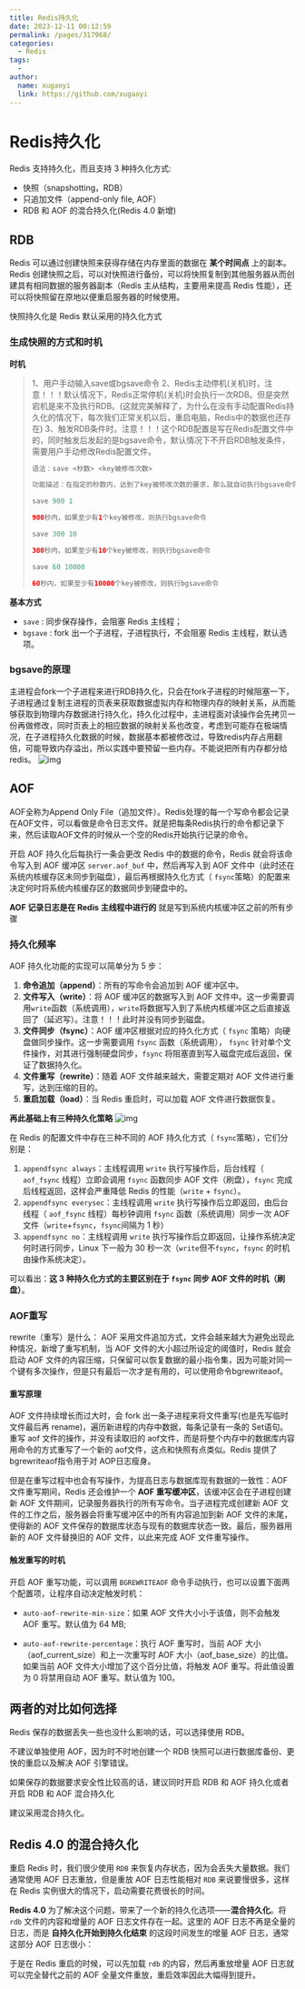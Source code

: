 ```yaml
---
title: Redis持久化
date: 2023-12-11 00:12:59
permalink: /pages/317968/
categories:
  - Redis
tags:
  - 
author: 
  name: xugaoyi
  link: https://github.com/xugaoyi
---
```


# Redis持久化

Redis 支持持久化，而且支持 3 种持久化方式:

- 快照（snapshotting，RDB）
- 只追加文件（append-only file, AOF）
- RDB 和 AOF 的混合持久化(Redis 4.0 新增)





## RDB

Redis 可以通过创建快照来获得存储在内存里面的数据在 **某个时间点** 上的副本。Redis 创建快照之后，可以对快照进行备份，可以将快照复制到其他服务器从而创建具有相同数据的服务器副本（Redis 主从结构，主要用来提高 Redis 性能），还可以将快照留在原地以便重启服务器的时候使用。

快照持久化是 Redis 默认采用的持久化方式

### 生成快照的方式和时机

**时机**

> 1、用户手动输入save或bgsave命令
> 2、Redis主动停机(关机)时，注意！！！默认情况下，Redis正常停机(关机)时会执行一次RDB。但是突然宕机是来不及执行RDB。(这就完美解释了，为什么在没有手动配置Redis持久化的情况下，每次我们正常关机以后，重启电脑，Redis中的数据也还存在)
> 3、触发RDB条件时。注意！！！这个RDB配置是写在Redis配置文件中的，同时触发后发起的是bgsave命令，默认情况下不开启RDB触发条件，需要用户手动修改Redis配置文件。
>
> ```java
> 语法：save <秒数> <key被修改次数>
> 
> 功能描述：在指定的秒数内，达到了key被修改次数的要求，那么就自动执行bgsave命令，如果是save "" 则表示禁用RDB。(注意！在Redis配置文件中配置)
> 
> save 900 1
> 
> 900秒内，如果至少有1个key被修改，则执行bgsave命令
> 
> save 300 10
> 
> 300秒内，如果至少有10个key被修改，则执行bgsave命令
> 
> save 60 10000 
> 
> 60秒内，如果至少有10000个key被修改，则执行bgsave命令
> ```

**基本方式**

- `save` : 同步保存操作，会阻塞 Redis 主线程；
- `bgsave` : fork 出一个子进程，子进程执行，不会阻塞 Redis 主线程，默认选项。

### bgsave的原理

主进程会fork一个子进程来进行RDB持久化，只会在fork子进程的时候阻塞一下，子进程通过复制主进程的页表来获取数据虚拟内存和物理内存的映射关系，从而能够获取到物理内存数据进行持久化，持久化过程中，主进程面对读操作会先拷贝一份再做修改，同时页表上的相应数据的映射关系也改变，考虑到可能存在极端情况，在子进程持久化数据的时候，数据基本都被修改过，导致redis内存占用翻倍，可能导致内存溢出，所以实践中要预留一些内存。不能说把所有内存都分给redis。
![img](https://raw.githubusercontent.com/pruedream/PictureBed/main/image/2910022-20230910103443694-862443562.png)





## AOF

AOF全称为Append Only File（追加文件）。Redis处理的每一个写命令都会记录在AOF文件，可以看做是命令日志文件。就是把每条Redis执行的命令都记录下来，然后读取AOF文件的时候从一个空的Redis开始执行记录的命令。

开启 AOF 持久化后每执行一条会更改 Redis 中的数据的命令，Redis 就会将该命令写入到 AOF 缓冲区 `server.aof_buf` 中，然后再写入到 AOF 文件中（此时还在系统内核缓存区未同步到磁盘），最后再根据持久化方式（ `fsync`策略）的配置来决定何时将系统内核缓存区的数据同步到硬盘中的。

**AOF 记录日志是在 Redis 主线程中进行的** 就是写到系统内核缓冲区之前的所有步骤

### 持久化频率

AOF 持久化功能的实现可以简单分为 5 步：

1. **命令追加（append）**：所有的写命令会追加到 AOF 缓冲区中。
2. **文件写入（write）**：将 AOF 缓冲区的数据写入到 AOF 文件中。这一步需要调用`write`函数（系统调用），`write`将数据写入到了系统内核缓冲区之后直接返回了（延迟写）。注意！！！此时并没有同步到磁盘。
3. **文件同步（fsync）**：AOF 缓冲区根据对应的持久化方式（ `fsync` 策略）向硬盘做同步操作。这一步需要调用 `fsync` 函数（系统调用）， `fsync` 针对单个文件操作，对其进行强制硬盘同步，`fsync` 将阻塞直到写入磁盘完成后返回，保证了数据持久化。
4. **文件重写（rewrite）**：随着 AOF 文件越来越大，需要定期对 AOF 文件进行重写，达到压缩的目的。
5. **重启加载（load）**：当 Redis 重启时，可以加载 AOF 文件进行数据恢复。

**再此基础上有三种持久化策略**
![img](https://raw.githubusercontent.com/pruedream/PictureBed/main/image/2910022-20230910103501408-344798351.png)

在 Redis 的配置文件中存在三种不同的 AOF 持久化方式（ `fsync`策略），它们分别是：

1. `appendfsync always`：主线程调用 `write` 执行写操作后，后台线程（ `aof_fsync` 线程）立即会调用 `fsync` 函数同步 AOF 文件（刷盘），`fsync` 完成后线程返回，这样会严重降低 Redis 的性能（`write` + `fsync`）。
2. `appendfsync everysec`：主线程调用 `write` 执行写操作后立即返回，由后台线程（ `aof_fsync` 线程）每秒钟调用 `fsync` 函数（系统调用）同步一次 AOF 文件（`write`+`fsync`，`fsync`间隔为 1 秒）
3. `appendfsync no`：主线程调用 `write` 执行写操作后立即返回，让操作系统决定何时进行同步，Linux 下一般为 30 秒一次（`write`但不`fsync`，`fsync` 的时机由操作系统决定）。

可以看出：**这 3 种持久化方式的主要区别在于 `fsync` 同步 AOF 文件的时机（刷盘）**。

### AOF重写

rewrite（重写）是什么： AOF 采用文件追加方式，文件会越来越大为避免出现此种情况，新增了重写机制，当 AOF 文件的大小超过所设定的阈值时，Redis 就会启动 AOF 文件的内容压缩，只保留可以恢复数据的最小指令集，因为可能对同一个键有多次操作，但是只有最后一次才是有用的，可以使用命令bgrewriteaof。

#### 重写原理

AOF 文件持续增长而过大时，会 fork 出一条子进程来将文件重写(也是先写临时文件最后再 rename)，遍历新进程的内存中数据，每条记录有一条的 Set语句。重写 aof 文件的操作，并没有读取旧的 aof文件，而是将整个内存中的数据库内容用命令的方式重写了一个新的 aof文件，这点和快照有点类似。Redis 提供了 bgrewriteaof指令用于对 AOP日志瘦身。

但是在重写过程中也会有写操作，为提高日志与数据库现有数据的一致性：AOF 文件重写期间，Redis 还会维护一个 **AOF 重写缓冲区**，该缓冲区会在子进程创建新 AOF 文件期间，记录服务器执行的所有写命令。当子进程完成创建新 AOF 文件的工作之后，服务器会将重写缓冲区中的所有内容追加到新 AOF 文件的末尾，使得新的 AOF 文件保存的数据库状态与现有的数据库状态一致。最后，服务器用新的 AOF 文件替换旧的 AOF 文件，以此来完成 AOF 文件重写操作。

#### 触发重写的时机

开启 AOF 重写功能，可以调用 `BGREWRITEAOF` 命令手动执行，也可以设置下面两个配置项，让程序自动决定触发时机：

- `auto-aof-rewrite-min-size`：如果 AOF 文件大小小于该值，则不会触发 AOF 重写。默认值为 64 MB;

- `auto-aof-rewrite-percentage`：执行 AOF 重写时，当前 AOF 大小（aof_current_size）和上一次重写时 AOF 大小（aof_base_size）的比值。如果当前 AOF 文件大小增加了这个百分比值，将触发 AOF 重写。将此值设置为 0 将禁用自动 AOF 重写。默认值为 100。

  

## 两者的对比如何选择

Redis 保存的数据丢失一些也没什么影响的话，可以选择使用 RDB。

不建议单独使用 AOF，因为时不时地创建一个 RDB 快照可以进行数据库备份、更快的重启以及解决 AOF 引擎错误。

如果保存的数据要求安全性比较高的话，建议同时开启 RDB 和 AOF 持久化或者开启 RDB 和 AOF 混合持久化

建议采用混合持久化。





## Redis 4.0 的混合持久化

重启 Redis 时，我们很少使用 `RDB` 来恢复内存状态，因为会丢失大量数据。我们通常使用 AOF 日志重放，但是重放 AOF 日志性能相对 `RDB` 来说要慢很多，这样在 Redis 实例很大的情况下，启动需要花费很长的时间。

**Redis 4.0** 为了解决这个问题，带来了一个新的持久化选项——**混合持久化**。将 `rdb` 文件的内容和增量的 AOF 日志文件存在一起。这里的 AOF 日志不再是全量的日志，而是 **自持久化开始到持久化结束** 的这段时间发生的增量 AOF 日志，通常这部分 AOF 日志很小：

于是在 Redis 重启的时候，可以先加载 `rdb` 的内容，然后再重放增量 AOF 日志就可以完全替代之前的 AOF 全量文件重放，重启效率因此大幅得到提升。